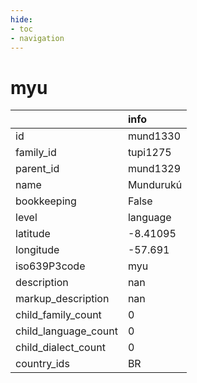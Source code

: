 ```yaml
---
hide:
- toc
- navigation
---
```

# myu
|                      | info      |
|:---------------------|:----------|
| id                   | mund1330  |
| family_id            | tupi1275  |
| parent_id            | mund1329  |
| name                 | Mundurukú |
| bookkeeping          | False     |
| level                | language  |
| latitude             | -8.41095  |
| longitude            | -57.691   |
| iso639P3code         | myu       |
| description          | nan       |
| markup_description   | nan       |
| child_family_count   | 0         |
| child_language_count | 0         |
| child_dialect_count  | 0         |
| country_ids          | BR        |